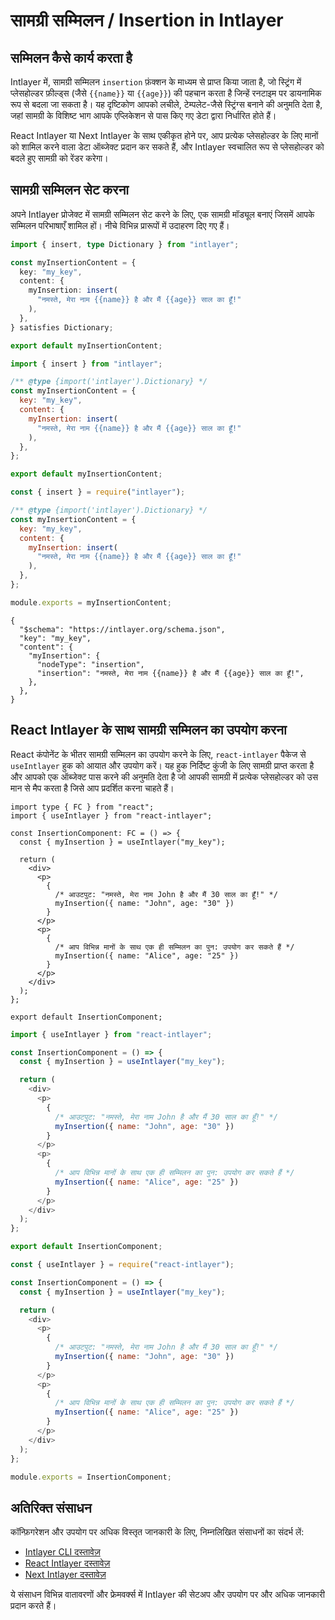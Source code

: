 # सामग्री सम्मिलन / Insertion in Intlayer

## सम्मिलन कैसे कार्य करता है

Intlayer में, सामग्री सम्मिलन `insertion` फ़ंक्शन के माध्यम से प्राप्त किया जाता है, जो स्ट्रिंग में प्लेसहोल्डर फ़ील्ड्स (जैसे `{{name}}` या `{{age}}`) की पहचान करता है जिन्हें रनटाइम पर डायनामिक रूप से बदला जा सकता है। यह दृष्टिकोण आपको लचीले, टेम्पलेट-जैसे स्ट्रिंग्स बनाने की अनुमति देता है, जहां सामग्री के विशिष्ट भाग आपके एप्लिकेशन से पास किए गए डेटा द्वारा निर्धारित होते हैं।

React Intlayer या Next Intlayer के साथ एकीकृत होने पर, आप प्रत्येक प्लेसहोल्डर के लिए मानों को शामिल करने वाला डेटा ऑब्जेक्ट प्रदान कर सकते हैं, और Intlayer स्वचालित रूप से प्लेसहोल्डर को बदले हुए सामग्री को रेंडर करेगा।

## सामग्री सम्मिलन सेट करना

अपने Intlayer प्रोजेक्ट में सामग्री सम्मिलन सेट करने के लिए, एक सामग्री मॉड्यूल बनाएं जिसमें आपके सम्मिलन परिभाषाएँ शामिल हों। नीचे विभिन्न प्रारूपों में उदाहरण दिए गए हैं।

```typescript fileName="**/*.content.ts" contentDeclarationFormat="typescript"
import { insert, type Dictionary } from "intlayer";

const myInsertionContent = {
  key: "my_key",
  content: {
    myInsertion: insert(
      "नमस्ते, मेरा नाम {{name}} है और मैं {{age}} साल का हूँ!"
    ),
  },
} satisfies Dictionary;

export default myInsertionContent;
```

```javascript fileName="**/*.content.mjs" contentDeclarationFormat="esm"
import { insert } from "intlayer";

/** @type {import('intlayer').Dictionary} */
const myInsertionContent = {
  key: "my_key",
  content: {
    myInsertion: insert(
      "नमस्ते, मेरा नाम {{name}} है और मैं {{age}} साल का हूँ!"
    ),
  },
};

export default myInsertionContent;
```

```javascript fileName="**/*.content.cjs" contentDeclarationFormat="commonjs"
const { insert } = require("intlayer");

/** @type {import('intlayer').Dictionary} */
const myInsertionContent = {
  key: "my_key",
  content: {
    myInsertion: insert(
      "नमस्ते, मेरा नाम {{name}} है और मैं {{age}} साल का हूँ!"
    ),
  },
};

module.exports = myInsertionContent;
```

```json5 fileName="**/*.content.json" contentDeclarationFormat="json"
{
  "$schema": "https://intlayer.org/schema.json",
  "key": "my_key",
  "content": {
    "myInsertion": {
      "nodeType": "insertion",
      "insertion": "नमस्ते, मेरा नाम {{name}} है और मैं {{age}} साल का हूँ!",
    },
  },
}
```

## React Intlayer के साथ सामग्री सम्मिलन का उपयोग करना

React कंपोनेंट के भीतर सामग्री सम्मिलन का उपयोग करने के लिए, `react-intlayer` पैकेज से `useIntlayer` हुक को आयात और उपयोग करें। यह हुक निर्दिष्ट कुंजी के लिए सामग्री प्राप्त करता है और आपको एक ऑब्जेक्ट पास करने की अनुमति देता है जो आपकी सामग्री में प्रत्येक प्लेसहोल्डर को उस मान से मैप करता है जिसे आप प्रदर्शित करना चाहते हैं।

```tsx fileName="**/*.tsx" codeFormat="typescript"
import type { FC } from "react";
import { useIntlayer } from "react-intlayer";

const InsertionComponent: FC = () => {
  const { myInsertion } = useIntlayer("my_key");

  return (
    <div>
      <p>
        {
          /* आउटपुट: "नमस्ते, मेरा नाम John है और मैं 30 साल का हूँ!" */
          myInsertion({ name: "John", age: "30" })
        }
      </p>
      <p>
        {
          /* आप विभिन्न मानों के साथ एक ही सम्मिलन का पुन: उपयोग कर सकते हैं */
          myInsertion({ name: "Alice", age: "25" })
        }
      </p>
    </div>
  );
};

export default InsertionComponent;
```

```javascript fileName="**/*.mjx" codeFormat="esm"
import { useIntlayer } from "react-intlayer";

const InsertionComponent = () => {
  const { myInsertion } = useIntlayer("my_key");

  return (
    <div>
      <p>
        {
          /* आउटपुट: "नमस्ते, मेरा नाम John है और मैं 30 साल का हूँ!" */
          myInsertion({ name: "John", age: "30" })
        }
      </p>
      <p>
        {
          /* आप विभिन्न मानों के साथ एक ही सम्मिलन का पुन: उपयोग कर सकते हैं */
          myInsertion({ name: "Alice", age: "25" })
        }
      </p>
    </div>
  );
};

export default InsertionComponent;
```

```javascript fileName="**/*.cjs" codeFormat="commonjs"
const { useIntlayer } = require("react-intlayer");

const InsertionComponent = () => {
  const { myInsertion } = useIntlayer("my_key");

  return (
    <div>
      <p>
        {
          /* आउटपुट: "नमस्ते, मेरा नाम John है और मैं 30 साल का हूँ!" */
          myInsertion({ name: "John", age: "30" })
        }
      </p>
      <p>
        {
          /* आप विभिन्न मानों के साथ एक ही सम्मिलन का पुन: उपयोग कर सकते हैं */
          myInsertion({ name: "Alice", age: "25" })
        }
      </p>
    </div>
  );
};

module.exports = InsertionComponent;
```

## अतिरिक्त संसाधन

कॉन्फ़िगरेशन और उपयोग पर अधिक विस्तृत जानकारी के लिए, निम्नलिखित संसाधनों का संदर्भ लें:

- [Intlayer CLI दस्तावेज़](https://github.com/aymericzip/intlayer/blob/main/docs/hi/intlayer_cli.md)
- [React Intlayer दस्तावेज़](https://github.com/aymericzip/intlayer/blob/main/docs/hi/intlayer_with_create_react_app.md)
- [Next Intlayer दस्तावेज़](https://github.com/aymericzip/intlayer/blob/main/docs/hi/intlayer_with_nextjs_15.md)

ये संसाधन विभिन्न वातावरणों और फ्रेमवर्क्स में Intlayer की सेटअप और उपयोग पर और अधिक जानकारी प्रदान करते हैं।
